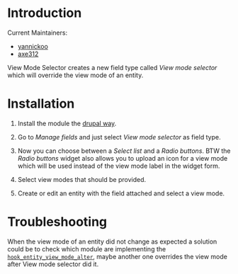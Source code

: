 # Introduction

Current Maintainers:

* [yannickoo](https://www.drupal.org/u/yannickoo)
* [axe312](https://www.drupal.org/u/axe312)

View Mode Selector creates a new field type called *View mode selector* which
will override the view mode of an entity.

# Installation

1. Install the module the [drupal way](http://drupal.org/documentation/install/modules-themes/modules-7).

2. Go to *Manage fields* and just select *View mode selector* as field type.

3. Now you can choose between a *Select list* and a *Radio buttons*. BTW the
*Radio buttons* widget also allows you to upload an icon for a view mode which
will be used instead of the view mode label in the widget form.

4. Select view modes that should be provided.

5. Create or edit an entity with the field attached and select a view mode.

# Troubleshooting

When the view mode of an entity did not change as expected a solution could be
to check which module are implementing the [`hook_entity_view_mode_alter`](https://api.drupal.org/api/drupal/modules!system!system.api.php/function/hook_entity_view_mode_alter/7), maybe another one overrides the view mode after View mode selector did it.
